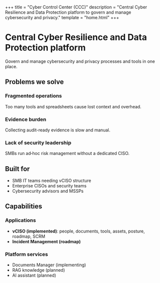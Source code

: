 +++
title = "Cyber Control Center (CCC)"
description = "Central Cyber Resilience and Data Protection platform to govern and manage cybersecurity and privacy."
template = "home.html"
+++

# Central Cyber Resilience and Data Protection platform

Govern and manage cybersecurity and privacy processes and tools in one place.

## Problems we solve

### Fragmented operations
Too many tools and spreadsheets cause lost context and overhead.

### Evidence burden
Collecting audit-ready evidence is slow and manual.

### Lack of security leadership
SMBs run ad‑hoc risk management without a dedicated CISO.

## Built for

- SMB IT teams needing vCISO structure
- Enterprise CISOs and security teams
- Cybersecurity advisors and MSSPs

## Capabilities

### Applications
- **vCISO (implemented)**: people, documents, tools, assets, posture, roadmap, SCRM
- **Incident Management (roadmap)**

### Platform services
- Documents Manager (implementing)
- RAG knowledge (planned)
- AI assistant (planned)

